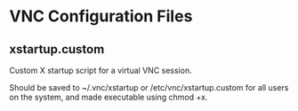 VNC Configuration Files
=======================

xstartup.custom
---------------

Custom X startup script for a virtual VNC session.

Should be saved to 
    ~/.vnc/xstartup
or
    /etc/vnc/xstartup.custom
for all users on the system, and made executable using 
    chmod +x.

